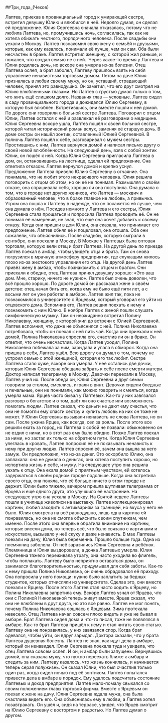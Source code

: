 ##Три_года_(Чехов)

Лаптев, приехав в провинциальный город к умирающей сестре, встретил девушку Юлию и влюбился в неё.
Недолго думая, он сделал ей предложение. Юлия Сергеевна сначала отказалась, потому что не любила Лаптева, но, промучившись ночь, согласилась, так как не хотела обижать честного, порядочного человека. После свадьбы они уехали в Москву.
Лаптев познакомил свою жену с семьёй и друзьями, которые, как ему казалось, понимали её лучше, чем он сам. Оба были несчастны в браке. Лаптев встретил женщину, с которой жил раньше, и пожалел, что создал семью не с ней. 
Через какое-то время у Лаптева и Юлии родилась дочь, но вскоре она умерла из-за болезни. Отец Лаптева ослеп, а брат заболел, Лаптеву пришлось взять на себя управление ненавистным торговым домом. Летом на даче Юлия призналась в любви своему мужу, но он, уставший, страдающий человек, принял это равнодушно. Он заметил, что его друг смотрел на Юлию влюбленными глазами. Но Лаптев с грустью думал только о том, что жить ещё слишком долго.
Названия глав — условные.
Лаптев сидел в саду провинциального города и дожидался Юлию Сергеевну, в которую был влюблён. Встретившись, они вместе пошли к ней домой. По дороге они говорили о больной сестре Лаптева. Поговорил с отцом Юлии, Лаптев остался с ней и развлекал её разговорами о медицине.
Юлия Сергеевна вскоре ушла, Лаптев пошёл к своей больной сестре, которой читал исторический роман вслух, заменяя её старшую дочь. В доме сестры он нашёл зонтик, оставленный Юлией Сергеевной. В полночь Лаптев пошёл к себе, разговаривал с мужем сестры. Простившись с ним, Лаптев вернулся домой и написал письмо другу о своей новой влюблённости.
На следующий день, взяв с собой зонтик Юлии, он пошёл к ней. Когда Юлия Сергеевна пригласила Лаптева в дом, он, остановившись на лестнице, сделал ей предложение. Она ответила отказом. Лаптев вернулся домой и крепко уснул.
Предложение Лаптева привело Юлию Сергеевну в отчаяние. Она понимала, что не любит этого некрасивого человека. Юлия решила поговорить с отцом об этом, но он её не понимал.
Размышляя о своём отказе, она спрашивала себя, хорошо ли она поступила. Она думала о том, что в городе нет других женихов, что Лаптев — москвич и образованный человек, что в браке главное не любовь, а привычка. Утром она пошла к Лаптеву в надежде, что он покажется ей лучше, чем она думала о нём.
Посидев немного у Лаптева и его сестры, Юлия Сергеевна стала прощаться и попросила Лаптева проводить её. Он не понимал её намерений, не знал, что ещё она хочет добавить к своему отказу.
Когда они пришли в дом Юлии, она сказала, что принимает его предложение. Лаптев обнял её и поцеловал, она отошла. Оба они сожалели, что объяснились.
После свадьбы, которую сыграли в сентябре, они поехали в Москву.
В Москве у Лаптевых была оптовая торговля, которую вели отец и брат Лаптева. На другой день по приезде Лаптев поехал в амбар, чтобы увидеть отца и брата. Там он снова погрузился в мрачную атмосферу предприятия, где служащим жилось плохо из-за жестокого управления его отца.
На другой день Лаптев привёз жену в амбар, чтобы познакомить с отцом и братом. Они приехали к обедне, отец Лаптева принял девушку хорошо: «Это ваш дом. Мне, старику, ничего не нужно». Лаптев был очень доволен, что всё прошло хорошо.
По дороге домой он рассказал жене о своём детстве: отец начал бить его, когда ему не было ещё пяти лет, а с восьми лет он уже работал в амбаре. Лаптев жил так, пока не познакомился в университете с Ярцевым, который уговорил его уйти из отцовского дома. Вспомнив его, Лаптев решил поехать к нему и познакомить с ним Юлию.
В ноябре Лаптев с женой пошли слушать симфоническую музыку. Там он неожиданно встретил Полину Николаевну, женщину, с которой жил до встречи с Юлией Сергеевной.
Лаптев вспомнил, что даже не объяснился с ней. Полина Николаевна потребовала, чтобы он поехал к ней пить чай. Когда они приехали к ней домой, Полина Николаевна спросила его, счастлив ли он в браке. Он ответил, что очень несчастлив.
Когда Лаптев уходил, Полина Николаевна побежала за ним, зарыдала и упала в обморок. Когда она пришла в себя, Лаптев ушёл. Всю дорогу он думал о том, почему не устроил семью с этой женщиной, которая его так любит.
Сестре Лаптева стало хуже, вскоре она умерла. У неё остались две дочки, которых Юлия Сергеевна обещала забрать к себе после смерти матери. Доктор написал телеграмму в Москву.
Девочки переехали в Москву, Лаптев учил их. После обеда он, Юлия Сергеевна и друг семьи говорили за столом, смеялись, играли в винт. Девочки сидели бледные и печальные, они не понимали, как можно говорить и смеяться, когда умерла мама.
Ярцев часто бывал у Лаптевых. Как-то у них завязался разговор о богатстве и о том, даёт ли оно счастье или возможность помогать людям. Лаптев сказал, что деньги не дают ему счастья, что они не помогли ему спасти сестру и купить любовь на них он тоже не может. У Юлии Сергеевны вызывали ненависть не слова Лаптева, но он сам.
После ужина Ярцев, как всегда, сел за рояль. После этого все решили ехать за город, но Лаптева с собой не позвали: обыкновенно он не ездил с ними, но в этот раз ему было обидно. Позже Лаптев поехал за ними, но застал их только на обратном пути.
Когда Юлия Сергеевна улеглась в кровать, Лаптев попросил её не показывать ненависть к нему при других людях. Лаптев спросил её, зачем она вышла за него замуж. Он предположил, что из-за денег. Это оскорбило Юлию, она заплакала: она не думала о деньгах, она хотела поступить хорошо, но испортила жизнь и себе, и мужу. На следующее утро она решила уехать к отцу.
Она ехала домой с приятным чувством, ей хотелось задержаться в своём родном городе подольше. Когда она встретила своего отца, она поняла, что её больше ничего в этом городе не держит.
Юлии было тяжело, вечером пришла шутливая телеграмма от Ярцева и ещё одного друга, это улучшило её настроение. На следующее утро она уехала в Москву.
На Святой неделе Лаптевы пошли в училище живописи на выставку. Лаптев коллекционировал картины, любил заходить к антиквариям за границей, но вкуса у него не было.
Юлия смотрела на всё равнодушно, лишь одна картина ей понравилась, но она не смогла объяснить своим спутникам, чем именно. После этого она впервые обратила внимание на картины, которые висели дома, но теперь всё, что было связано с картинами и искусством, вызывало у неё скуку и даже ненависть.
В мае Лаптевы поехали на дачу, Юлия была беременна.
Прошло больше года. Одна из племянниц заболела. От неё заразились Юлия Сергеевна и ребёнок.
Племянница и Юлия выздоровели, а дочка Лаптевых умерла.
Юлия Сергеевна тяжело переживала утрату, она часто уходила во флигель, чтобы поплакать. Лаптеву было неприятно оставаться дома, он занимался благотворительностью, придумывал для себя заботы.
Как-то к нему пришла Полина Николаевна, он очень обрадовался её приходу. Она попросила у него помощи: нужно было заплатить за бедных студентов, которых отчисляли из университета. Сделав это, они вместе поехали к Ярцеву.
После этого Лаптев стал часто ходить к Ярцеву, но Полина Николаевна запретила ему. Вскоре Лаптев узнал от Ярцева, что они с Полиной Николаевной теперь живут вместе. Ярцев сказал, что они не влюблены в друг друга, но это всё равно. Лаптев не мог понять, почему Полина Николаевна сошлась с Ярцевым.
Зима протекала невесело. Отец Лаптева начал совсем плохо видеть и уже не бывал в амбаре. Брат Лаптева сидел дома и что-то писал, тоже не появлялся в амбаре.
Как-то брат Лаптева пришёл к нему и стал читать свою статью. Лаптеву она не понравилась, у них завязался спор. Когда брат одевался, чтобы уйти, он вдруг зарыдал.
Доктора сказали, что у брата Лаптева душевная болезнь. Лаптев не знал, как идут дела в амбаре, который он ненавидел. Юлия Сергеевна поехала туда и увидела, что отец Лаптева совсем ослеп. И он, и амбар были запущены.
Вернувшись домой, она сказала мужу, что нужно переехать ближе к амбару и следить за ним. Лаптеву казалось, что жизнь кончилась, и начинается теперь серая полужизнь. Он сказал Юлии, что был счастлив только один раз, когда сидел ночью под её зонтиком.
Лаптев попытался привести дела в амбаре в порядок. Ему удалось подсчитать состояние Лаптевых и доход предприятия. Лаптев мало-помалу свыкался со своим положением главы торговой фирмы.
Вместе с Ярцевым он поехал к жене на дачу. Юлия Сергеевна ждала мужа, она была счастлива видеть его. Она объяснилась ему в любви, а Лаптев хотел позавтракать. Он ушёл и, сидя на террасе, увидел, что Ярцев смотрит на Юлию Сергеевну с восторгом и радостью. Но Лаптев думал о другом.


